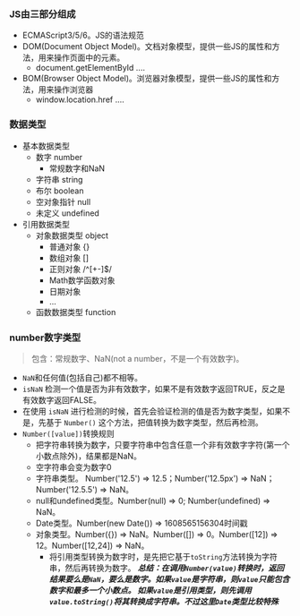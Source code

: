 ### JS由三部分组成
- ECMAScript3/5/6。JS的语法规范
- DOM(Document Object Model)。文档对象模型，提供一些JS的属性和方法，用来操作页面中的元素。
    + document.getElementById ....
- BOM(Browser Object Model)。浏览器对象模型，提供一些JS的属性和方法，用来操作浏览器
    + window.location.href ....


### 数据类型
- 基本数据类型
    + 数字 number
        + 常规数字和NaN
    + 字符串 string
    + 布尔 boolean
    + 空对象指针 null
    + 未定义 undefined
- 引用数据类型
    + 对象数据类型 object
        + 普通对象 {}
        + 数组对象 []
        + 正则对象 /^[+-]$/
        + Math数学函数对象
        + 日期对象
        + ...
    + 函数数据类型 function

### number数字类型
> 包含：常规数字、NaN(not a number，不是一个有效数字)。      
- `NaN`和任何值(包括自己)都不相等。      
- `isNaN` 检测一个值是否为非有效数字，如果不是有效数字返回TRUE，反之是有效数字返回FALSE。
- 在使用 `isNaN` 进行检测的时候，首先会验证检测的值是否为数字类型，如果不是，先基于 `Number()` 这个方法，把值转换为数字类型，然后再检测。
- `Number([value])`转换规则
    + 把字符串转换为数字，只要字符串中包含任意一个非有效数字字符(第一个小数点除外)，结果都是NaN。
    + 空字符串会变为数字0
    + 字符串类型。 Number('12.5') => 12.5；Number('12.5px') => NaN；Number('12.5.5') => NaN。
    + null和undefined类型。Number(null) => 0; Number(undefined) => NaN。
    + Date类型。Number(new Date()) => 1608565156304时间戳
    + 对象类型。Number({}) => NaN。Number([]) => 0。Number([12]) => 12。Number([12,24]) => NaN。
        + 将引用类型转换为数字时，是先把它基于`toString`方法转换为字符串，然后再转换为数字。
***总结：在调用`Number(value)`转换时，返回结果要么是`NaN`，要么是数字。如果`value`是字符串，则`value`只能包含数字和最多一个小数点。
如果`value`是引用类型，则先调用`value.toString()`将其转换成字符串。不过这里`Date`类型比较特殊***
